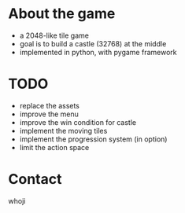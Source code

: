 # About the game

* a 2048-like tile game
* goal is to build a castle (32768) at the middle
* implemented in python, with pygame framework



# TODO

* replace the assets
* improve the menu
* improve the win condition for castle
* implement the moving tiles
* implement the progression system (in option)
* limit the action space


# Contact

whoji

